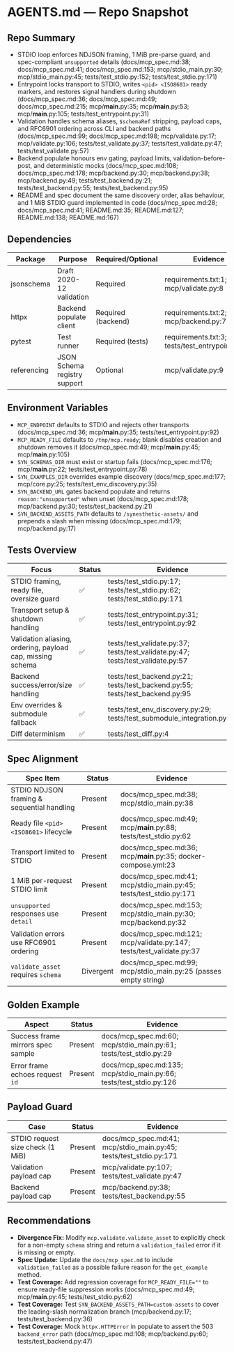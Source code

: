# AGENTS.md — Repo Snapshot

## Repo Summary
- STDIO loop enforces NDJSON framing, 1 MiB pre-parse guard, and spec-compliant `unsupported` details (docs/mcp_spec.md:38; docs/mcp_spec.md:41; docs/mcp_spec.md:153; mcp/stdio_main.py:30; mcp/stdio_main.py:45; tests/test_stdio.py:152; tests/test_stdio.py:171)
- Entrypoint locks transport to STDIO, writes `<pid> <ISO8601>` ready markers, and restores signal handlers during shutdown (docs/mcp_spec.md:36; docs/mcp_spec.md:49; docs/mcp_spec.md:215; mcp/__main__.py:35; mcp/__main__.py:53; mcp/__main__.py:105; tests/test_entrypoint.py:31)
- Validation handles schema aliases, `$schemaRef` stripping, payload caps, and RFC6901 ordering across CLI and backend paths (docs/mcp_spec.md:99; docs/mcp_spec.md:198; mcp/validate.py:17; mcp/validate.py:106; tests/test_validate.py:37; tests/test_validate.py:47; tests/test_validate.py:57)
- Backend populate honours env gating, payload limits, validation-before-post, and deterministic mocks (docs/mcp_spec.md:108; docs/mcp_spec.md:178; mcp/backend.py:30; mcp/backend.py:38; mcp/backend.py:49; tests/test_backend.py:21; tests/test_backend.py:55; tests/test_backend.py:95)
- README and spec document the same discovery order, alias behaviour, and 1 MiB STDIO guard implemented in code (docs/mcp_spec.md:28; docs/mcp_spec.md:41; README.md:35; README.md:127; README.md:138; README.md:167)

## Dependencies
| Package | Purpose | Required/Optional | Evidence |
| - | - | - | - |
| jsonschema | Draft 2020-12 validation | Required | requirements.txt:1; mcp/validate.py:8 |
| httpx | Backend populate client | Required (backend) | requirements.txt:2; mcp/backend.py:7 |
| pytest | Test runner | Required (tests) | requirements.txt:3; tests/test_entrypoint.py:31 |
| referencing | JSON Schema registry support | Optional | mcp/validate.py:9 |

## Environment Variables
- `MCP_ENDPOINT` defaults to STDIO and rejects other transports (docs/mcp_spec.md:36; mcp/__main__.py:35; tests/test_entrypoint.py:92)
- `MCP_READY_FILE` defaults to `/tmp/mcp.ready`; blank disables creation and shutdown removes it (docs/mcp_spec.md:49; mcp/__main__.py:45; mcp/__main__.py:105)
- `SYN_SCHEMAS_DIR` must exist or startup fails (docs/mcp_spec.md:176; mcp/__main__.py:22; tests/test_entrypoint.py:78)
- `SYN_EXAMPLES_DIR` overrides example discovery (docs/mcp_spec.md:177; mcp/core.py:25; tests/test_env_discovery.py:35)
- `SYN_BACKEND_URL` gates backend populate and returns `reason:"unsupported"` when unset (docs/mcp_spec.md:178; mcp/backend.py:30; tests/test_backend.py:21)
- `SYN_BACKEND_ASSETS_PATH` defaults to `/synesthetic-assets/` and prepends a slash when missing (docs/mcp_spec.md:179; mcp/backend.py:17)

## Tests Overview
| Focus | Status | Evidence |
| - | - | - |
| STDIO framing, ready file, oversize guard | ✅ | tests/test_stdio.py:17; tests/test_stdio.py:62; tests/test_stdio.py:171 |
| Transport setup & shutdown handling | ✅ | tests/test_entrypoint.py:31; tests/test_entrypoint.py:92 |
| Validation aliasing, ordering, payload cap, missing schema | ✅ | tests/test_validate.py:37; tests/test_validate.py:47; tests/test_validate.py:57 |
| Backend success/error/size handling | ✅ | tests/test_backend.py:21; tests/test_backend.py:55; tests/test_backend.py:95 |
| Env overrides & submodule fallback | ✅ | tests/test_env_discovery.py:29; tests/test_submodule_integration.py:34 |
| Diff determinism | ✅ | tests/test_diff.py:4 |

## Spec Alignment
| Spec Item | Status | Evidence |
| - | - | - |
| STDIO NDJSON framing & sequential handling | Present | docs/mcp_spec.md:38; mcp/stdio_main.py:38 |
| Ready file `<pid> <ISO8601>` lifecycle | Present | docs/mcp_spec.md:49; mcp/__main__.py:88; tests/test_stdio.py:62 |
| Transport limited to STDIO | Present | docs/mcp_spec.md:36; mcp/__main__.py:35; docker-compose.yml:23 |
| 1 MiB per-request STDIO limit | Present | docs/mcp_spec.md:41; mcp/stdio_main.py:45; tests/test_stdio.py:171 |
| `unsupported` responses use `detail` | Present | docs/mcp_spec.md:153; mcp/stdio_main.py:30; mcp/backend.py:32 |
| Validation errors use RFC6901 ordering | Present | docs/mcp_spec.md:121; mcp/validate.py:147; tests/test_validate.py:37 |
| `validate_asset` requires `schema` | Divergent | docs/mcp_spec.md:99; mcp/stdio_main.py:25 (passes empty string) |

## Golden Example
| Aspect | Status | Evidence |
| - | - | - |
| Success frame mirrors spec sample | Present | docs/mcp_spec.md:60; mcp/stdio_main.py:61; tests/test_stdio.py:29 |
| Error frame echoes request `id` | Present | docs/mcp_spec.md:135; mcp/stdio_main.py:66; tests/test_stdio.py:126 |

## Payload Guard
| Case | Status | Evidence |
| - | - | - |
| STDIO request size check (1 MiB) | Present | docs/mcp_spec.md:41; mcp/stdio_main.py:45; tests/test_stdio.py:171 |
| Validation payload cap | Present | mcp/validate.py:107; tests/test_validate.py:47 |
| Backend payload cap | Present | mcp/backend.py:38; tests/test_backend.py:55 |

## Recommendations
- **Divergence Fix:** Modify `mcp.validate.validate_asset` to explicitly check for a non-empty `schema` string and return a `validation_failed` error if it is missing or empty.
- **Spec Update:** Update the `docs/mcp_spec.md` to include `validation_failed` as a possible failure reason for the `get_example` method.
- **Test Coverage:** Add regression coverage for `MCP_READY_FILE=""` to ensure ready-file suppression works (docs/mcp_spec.md:49; mcp/__main__.py:45; tests/test_stdio.py:62)
- **Test Coverage:** Test `SYN_BACKEND_ASSETS_PATH=custom-assets` to cover the leading-slash normalization branch (mcp/backend.py:17; tests/test_backend.py:36)
- **Test Coverage:** Mock `httpx.HTTPError` in populate to assert the 503 `backend_error` path (docs/mcp_spec.md:108; mcp/backend.py:60; tests/test_backend.py:47)